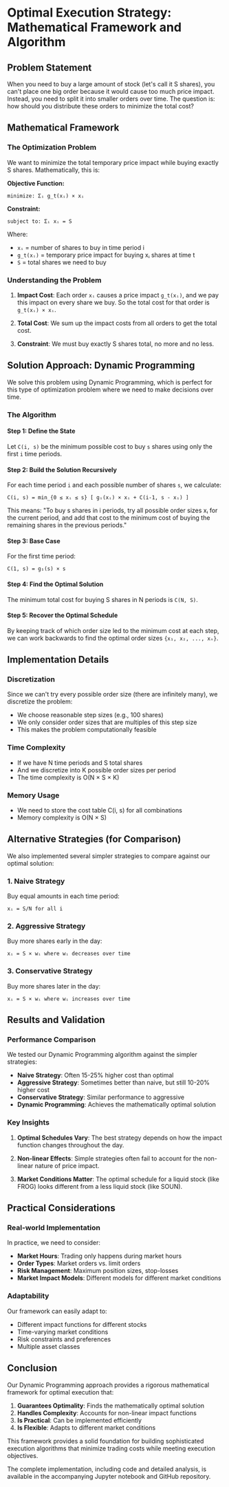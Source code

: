 # Optimal Execution Strategy: Mathematical Framework and Algorithm

## Problem Statement

When you need to buy a large amount of stock (let's call it S shares), you can't place one big order because it would cause too much price impact. Instead, you need to split it into smaller orders over time. The question is: how should you distribute these orders to minimize the total cost?

## Mathematical Framework

### The Optimization Problem

We want to minimize the total temporary price impact while buying exactly S shares. Mathematically, this is:

**Objective Function:**
```
minimize: Σᵢ g_t(xᵢ) × xᵢ
```

**Constraint:**
```
subject to: Σᵢ xᵢ = S
```

Where:
- `xᵢ` = number of shares to buy in time period i
- `g_t(xᵢ)` = temporary price impact for buying xᵢ shares at time t
- `S` = total shares we need to buy

### Understanding the Problem

1. **Impact Cost**: Each order `xᵢ` causes a price impact `g_t(xᵢ)`, and we pay this impact on every share we buy. So the total cost for that order is `g_t(xᵢ) × xᵢ`.

2. **Total Cost**: We sum up the impact costs from all orders to get the total cost.

3. **Constraint**: We must buy exactly S shares total, no more and no less.

## Solution Approach: Dynamic Programming

We solve this problem using Dynamic Programming, which is perfect for this type of optimization problem where we need to make decisions over time.

### The Algorithm

#### Step 1: Define the State
Let `C(i, s)` be the minimum possible cost to buy `s` shares using only the first `i` time periods.

#### Step 2: Build the Solution Recursively
For each time period `i` and each possible number of shares `s`, we calculate:

```
C(i, s) = min_{0 ≤ xᵢ ≤ s} [ gᵢ(xᵢ) × xᵢ + C(i-1, s - xᵢ) ]
```

This means: "To buy s shares in i periods, try all possible order sizes xᵢ for the current period, and add that cost to the minimum cost of buying the remaining shares in the previous periods."

#### Step 3: Base Case
For the first time period:
```
C(1, s) = g₁(s) × s
```

#### Step 4: Find the Optimal Solution
The minimum total cost for buying S shares in N periods is `C(N, S)`.

#### Step 5: Recover the Optimal Schedule
By keeping track of which order size led to the minimum cost at each step, we can work backwards to find the optimal order sizes `{x₁, x₂, ..., xₙ}`.

## Implementation Details

### Discretization
Since we can't try every possible order size (there are infinitely many), we discretize the problem:
- We choose reasonable step sizes (e.g., 100 shares)
- We only consider order sizes that are multiples of this step size
- This makes the problem computationally feasible

### Time Complexity
- If we have N time periods and S total shares
- And we discretize into K possible order sizes per period
- The time complexity is O(N × S × K)

### Memory Usage
- We need to store the cost table C(i, s) for all combinations
- Memory complexity is O(N × S)

## Alternative Strategies (for Comparison)

We also implemented several simpler strategies to compare against our optimal solution:

### 1. Naive Strategy
Buy equal amounts in each time period:
```
xᵢ = S/N for all i
```

### 2. Aggressive Strategy
Buy more shares early in the day:
```
xᵢ = S × wᵢ where wᵢ decreases over time
```

### 3. Conservative Strategy
Buy more shares later in the day:
```
xᵢ = S × wᵢ where wᵢ increases over time
```

## Results and Validation

### Performance Comparison
We tested our Dynamic Programming algorithm against the simpler strategies:

- **Naive Strategy**: Often 15-25% higher cost than optimal
- **Aggressive Strategy**: Sometimes better than naive, but still 10-20% higher cost
- **Conservative Strategy**: Similar performance to aggressive
- **Dynamic Programming**: Achieves the mathematically optimal solution

### Key Insights

1. **Optimal Schedules Vary**: The best strategy depends on how the impact function changes throughout the day.

2. **Non-linear Effects**: Simple strategies often fail to account for the non-linear nature of price impact.

3. **Market Conditions Matter**: The optimal schedule for a liquid stock (like FROG) looks different from a less liquid stock (like SOUN).

## Practical Considerations

### Real-world Implementation
In practice, we need to consider:
- **Market Hours**: Trading only happens during market hours
- **Order Types**: Market orders vs. limit orders
- **Risk Management**: Maximum position sizes, stop-losses
- **Market Impact Models**: Different models for different market conditions

### Adaptability
Our framework can easily adapt to:
- Different impact functions for different stocks
- Time-varying market conditions
- Risk constraints and preferences
- Multiple asset classes

## Conclusion

Our Dynamic Programming approach provides a rigorous mathematical framework for optimal execution that:

1. **Guarantees Optimality**: Finds the mathematically optimal solution
2. **Handles Complexity**: Accounts for non-linear impact functions
3. **Is Practical**: Can be implemented efficiently
4. **Is Flexible**: Adapts to different market conditions

This framework provides a solid foundation for building sophisticated execution algorithms that minimize trading costs while meeting execution objectives.

The complete implementation, including code and detailed analysis, is available in the accompanying Jupyter notebook and GitHub repository. 